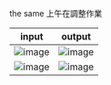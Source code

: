 the same  上午在調整作業

|input|output|
|-------|-------|
|![image](/uploads/46042c1a89d4c36b9ef0cd6cfa6bfce9/image.png)|![image](/uploads/da01b6f375f4e90b009a9669a6de6670/image.png)|
|![image](/uploads/a4e5230b98ac5aa3d787e9b0ef07bf6d/image.png)|![image](/uploads/bc803bc2d10c147557b483098ecf4620/image.png)|
